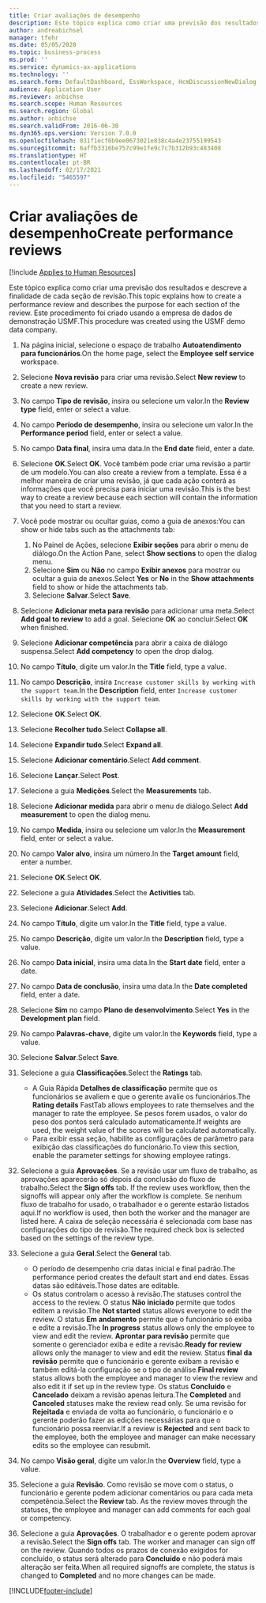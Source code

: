 ```yaml
---
title: Criar avaliações de desempenho
description: Este tópico explica como criar uma previsão dos resultados e descreve a finalidade de cada seção de revisão.
author: andreabichsel
manager: tfehr
ms.date: 05/05/2020
ms.topic: business-process
ms.prod: ''
ms.service: dynamics-ax-applications
ms.technology: ''
ms.search.form: DefaultDashboard, EssWorkspace, HcmDiscussionNewDialog, HcmDiscussion, HcmDiscussionChangeSettings, HcmDiscussionAddGoalDialog, HcmTopicCreate, HcmMeasurementDetailDialog, HcmPerfJournalAdd, HcmEmployeeDevelopmentWorkspace
audience: Application User
ms.reviewer: anbichse
ms.search.scope: Human Resources
ms.search.region: Global
ms.author: anbichse
ms.search.validFrom: 2016-06-30
ms.dyn365.ops.version: Version 7.0.0
ms.openlocfilehash: 031f1ecf6b9ee0673021e838c4a4e23755199543
ms.sourcegitcommit: 6affb3316be757c99e1fe9c7c7b312b93c483408
ms.translationtype: HT
ms.contentlocale: pt-BR
ms.lasthandoff: 02/17/2021
ms.locfileid: "5465597"
---
```

# <a name="create-performance-reviews"></a><span data-ttu-id="e9f69-103">Criar avaliações de desempenho</span><span class="sxs-lookup"><span data-stu-id="e9f69-103">Create performance reviews</span></span>

[!include [Applies to Human Resources](../includes/applies-to-hr.md)]


<span data-ttu-id="e9f69-104">Este tópico explica como criar uma previsão dos resultados e descreve a finalidade de cada seção de revisão.</span><span class="sxs-lookup"><span data-stu-id="e9f69-104">This topic explains how to create a performance review and describes the purpose for each section of the review.</span></span> <span data-ttu-id="e9f69-105">Este procedimento foi criado usando a empresa de dados de demonstração USMF.</span><span class="sxs-lookup"><span data-stu-id="e9f69-105">This procedure was created using the USMF demo data company.</span></span>

1. <span data-ttu-id="e9f69-106">Na página inicial, selecione o espaço de trabalho **Autoatendimento para funcionários**.</span><span class="sxs-lookup"><span data-stu-id="e9f69-106">On the home page, select the **Employee self service** workspace.</span></span>
2. <span data-ttu-id="e9f69-107">Selecione **Nova revisão** para criar uma revisão.</span><span class="sxs-lookup"><span data-stu-id="e9f69-107">Select **New review** to create a new review.</span></span>
3. <span data-ttu-id="e9f69-108">No campo **Tipo de revisão**, insira ou selecione um valor.</span><span class="sxs-lookup"><span data-stu-id="e9f69-108">In the **Review type** field, enter or select a value.</span></span>
4. <span data-ttu-id="e9f69-109">No campo **Período de desempenho**, insira ou selecione um valor.</span><span class="sxs-lookup"><span data-stu-id="e9f69-109">In the **Performance period** field, enter or select a value.</span></span>
5. <span data-ttu-id="e9f69-110">No campo **Data final**, insira uma data.</span><span class="sxs-lookup"><span data-stu-id="e9f69-110">In the **End date** field, enter a date.</span></span>
6. <span data-ttu-id="e9f69-111">Selecione **OK**.</span><span class="sxs-lookup"><span data-stu-id="e9f69-111">Select **OK**.</span></span> <span data-ttu-id="e9f69-112">Você também pode criar uma revisão a partir de um modelo.</span><span class="sxs-lookup"><span data-stu-id="e9f69-112">You can also create a review from a template.</span></span> <span data-ttu-id="e9f69-113">Essa é a melhor maneira de criar uma revisão, já que cada ação conterá as informações que você precisa para iniciar uma revisão.</span><span class="sxs-lookup"><span data-stu-id="e9f69-113">This is the best way to create a review because each section will contain the information that you need to start a review.</span></span>  
7. <span data-ttu-id="e9f69-114">Você pode mostrar ou ocultar guias, como a guia de anexos:</span><span class="sxs-lookup"><span data-stu-id="e9f69-114">You can show or hide tabs such as the attachments tab:</span></span>

    1. <span data-ttu-id="e9f69-115">No Painel de Ações, selecione **Exibir seções** para abrir o menu de diálogo.</span><span class="sxs-lookup"><span data-stu-id="e9f69-115">On the Action Pane, select **Show sections** to open the dialog menu.</span></span>
    1. <span data-ttu-id="e9f69-116">Selecione **Sim** ou **Não** no campo **Exibir anexos** para mostrar ou ocultar a guia de anexos.</span><span class="sxs-lookup"><span data-stu-id="e9f69-116">Select **Yes** or **No** in the **Show attachments** field to show or hide the attachments tab.</span></span>
    1. <span data-ttu-id="e9f69-117">Selecione **Salvar**.</span><span class="sxs-lookup"><span data-stu-id="e9f69-117">Select **Save**.</span></span>

8. <span data-ttu-id="e9f69-118">Selecione **Adicionar meta para revisão** para adicionar uma meta.</span><span class="sxs-lookup"><span data-stu-id="e9f69-118">Select **Add goal to review** to add a goal.</span></span> <span data-ttu-id="e9f69-119">Selecione **OK** ao concluir.</span><span class="sxs-lookup"><span data-stu-id="e9f69-119">Select **OK** when finished.</span></span>
9. <span data-ttu-id="e9f69-120">Selecione **Adicionar competência** para abrir a caixa de diálogo suspensa.</span><span class="sxs-lookup"><span data-stu-id="e9f69-120">Select **Add competency** to open the drop dialog.</span></span>
10. <span data-ttu-id="e9f69-121">No campo **Título**, digite um valor.</span><span class="sxs-lookup"><span data-stu-id="e9f69-121">In the **Title** field, type a value.</span></span>
11. <span data-ttu-id="e9f69-122">No campo **Descrição**, insira `Increase customer skills by working with the support team`.</span><span class="sxs-lookup"><span data-stu-id="e9f69-122">In the **Description** field, enter `Increase customer skills by working with the support team`.</span></span>
12. <span data-ttu-id="e9f69-123">Selecione **OK**.</span><span class="sxs-lookup"><span data-stu-id="e9f69-123">Select **OK**.</span></span>
13. <span data-ttu-id="e9f69-124">Selecione **Recolher tudo**.</span><span class="sxs-lookup"><span data-stu-id="e9f69-124">Select **Collapse all**.</span></span>
14. <span data-ttu-id="e9f69-125">Selecione **Expandir tudo**.</span><span class="sxs-lookup"><span data-stu-id="e9f69-125">Select **Expand all**.</span></span>
15. <span data-ttu-id="e9f69-126">Selecione **Adicionar comentário**.</span><span class="sxs-lookup"><span data-stu-id="e9f69-126">Select **Add comment**.</span></span>
16. <span data-ttu-id="e9f69-127">Selecione **Lançar**.</span><span class="sxs-lookup"><span data-stu-id="e9f69-127">Select **Post**.</span></span>
17. <span data-ttu-id="e9f69-128">Selecione a guia **Medições**.</span><span class="sxs-lookup"><span data-stu-id="e9f69-128">Select the **Measurements** tab.</span></span>
18. <span data-ttu-id="e9f69-129">Selecione **Adicionar medida** para abrir o menu de diálogo.</span><span class="sxs-lookup"><span data-stu-id="e9f69-129">Select **Add measurement** to open the dialog menu.</span></span>
19. <span data-ttu-id="e9f69-130">No campo **Medida**, insira ou selecione um valor.</span><span class="sxs-lookup"><span data-stu-id="e9f69-130">In the **Measurement** field, enter or select a value.</span></span>
26. <span data-ttu-id="e9f69-131">No campo **Valor alvo**, insira um número.</span><span class="sxs-lookup"><span data-stu-id="e9f69-131">In the **Target amount** field, enter a number.</span></span>
20. <span data-ttu-id="e9f69-132">Selecione **OK**.</span><span class="sxs-lookup"><span data-stu-id="e9f69-132">Select **OK**.</span></span>
21. <span data-ttu-id="e9f69-133">Selecione a guia **Atividades**.</span><span class="sxs-lookup"><span data-stu-id="e9f69-133">Select the **Activities** tab.</span></span>
22. <span data-ttu-id="e9f69-134">Selecione **Adicionar**.</span><span class="sxs-lookup"><span data-stu-id="e9f69-134">Select **Add**.</span></span>
23. <span data-ttu-id="e9f69-135">No campo **Título**, digite um valor.</span><span class="sxs-lookup"><span data-stu-id="e9f69-135">In the **Title** field, type a value.</span></span>
24. <span data-ttu-id="e9f69-136">No campo **Descrição**, digite um valor.</span><span class="sxs-lookup"><span data-stu-id="e9f69-136">In the **Description** field, type a value.</span></span>
25. <span data-ttu-id="e9f69-137">No campo **Data inicial**, insira uma data.</span><span class="sxs-lookup"><span data-stu-id="e9f69-137">In the **Start date** field, enter a date.</span></span>
26. <span data-ttu-id="e9f69-138">No campo **Data de conclusão**, insira uma data.</span><span class="sxs-lookup"><span data-stu-id="e9f69-138">In the **Date completed** field, enter a date.</span></span>
27. <span data-ttu-id="e9f69-139">Selecione **Sim** no campo **Plano de desenvolvimento**.</span><span class="sxs-lookup"><span data-stu-id="e9f69-139">Select **Yes** in the **Development plan** field.</span></span>
28. <span data-ttu-id="e9f69-140">No campo **Palavras-chave**, digite um valor.</span><span class="sxs-lookup"><span data-stu-id="e9f69-140">In the **Keywords** field, type a value.</span></span>
29. <span data-ttu-id="e9f69-141">Selecione **Salvar**.</span><span class="sxs-lookup"><span data-stu-id="e9f69-141">Select **Save**.</span></span>
30. <span data-ttu-id="e9f69-142">Selecione a guia **Classificações**.</span><span class="sxs-lookup"><span data-stu-id="e9f69-142">Select the **Ratings** tab.</span></span>  

    - <span data-ttu-id="e9f69-143">A Guia Rápida **Detalhes de classificação** permite que os funcionários se avaliem e que o gerente avalie os funcionários.</span><span class="sxs-lookup"><span data-stu-id="e9f69-143">The **Rating details** FastTab allows employees to rate themselves and the manager to rate the employee.</span></span> <span data-ttu-id="e9f69-144">Se pesos forem usados, o valor do peso dos pontos será calculado automaticamente.</span><span class="sxs-lookup"><span data-stu-id="e9f69-144">If weights are used, the weight value of the scores will be calculated automatically.</span></span>  
    - <span data-ttu-id="e9f69-145">Para exibir essa seção, habilite as configurações de parâmetro para exibição das classificações do funcionário.</span><span class="sxs-lookup"><span data-stu-id="e9f69-145">To view this section, enable the parameter settings for showing employee ratings.</span></span>  

31. <span data-ttu-id="e9f69-146">Selecione a guia **Aprovações**. Se a revisão usar um fluxo de trabalho, as aprovações aparecerão só depois da conclusão do fluxo de trabalho.</span><span class="sxs-lookup"><span data-stu-id="e9f69-146">Select the **Sign offs** tab. If the review uses workflow, then the signoffs will appear only after the workflow is complete.</span></span> <span data-ttu-id="e9f69-147">Se nenhum fluxo de trabalho for usado, o trabalhador e o gerente estarão listados aqui.</span><span class="sxs-lookup"><span data-stu-id="e9f69-147">If no workflow is used, then both the worker and the manager are listed here.</span></span> <span data-ttu-id="e9f69-148">A caixa de seleção necessária é selecionada com base nas configurações do tipo de revisão.</span><span class="sxs-lookup"><span data-stu-id="e9f69-148">The required check box is selected based on the settings of the review type.</span></span>  
32. <span data-ttu-id="e9f69-149">Selecione a guia **Geral**.</span><span class="sxs-lookup"><span data-stu-id="e9f69-149">Select the **General** tab.</span></span>

    - <span data-ttu-id="e9f69-150">O período de desempenho cria datas inicial e final padrão.</span><span class="sxs-lookup"><span data-stu-id="e9f69-150">The performance period creates the default start and end dates.</span></span> <span data-ttu-id="e9f69-151">Essas datas são editáveis.</span><span class="sxs-lookup"><span data-stu-id="e9f69-151">Those dates are editable.</span></span>  
    - <span data-ttu-id="e9f69-152">Os status controlam o acesso à revisão.</span><span class="sxs-lookup"><span data-stu-id="e9f69-152">The statuses control the access to the review.</span></span> <span data-ttu-id="e9f69-153">O status **Não iniciado** permite que todos editem a revisão.</span><span class="sxs-lookup"><span data-stu-id="e9f69-153">The **Not started** status allows everyone to edit the review.</span></span> <span data-ttu-id="e9f69-154">O status **Em andamento** permite que o funcionário só exiba e edite a revisão.</span><span class="sxs-lookup"><span data-stu-id="e9f69-154">The **In progress** status allows only the employee to view and edit the review.</span></span> <span data-ttu-id="e9f69-155">**Aprontar para revisão** permite que somente o gerenciador exiba e edite a revisão.</span><span class="sxs-lookup"><span data-stu-id="e9f69-155">**Ready for review** allows only the manager to view and edit the review.</span></span> <span data-ttu-id="e9f69-156">Status **final da revisão** permite que o funcionário e gerente exibam a revisão e também editá-la configuração se o tipo de análise.</span><span class="sxs-lookup"><span data-stu-id="e9f69-156">**Final review** status allows both the employee and manager to view the review and also edit it if set up in the review type.</span></span> <span data-ttu-id="e9f69-157">Os status **Concluído** e **Cancelado** deixam a revisão apenas leitura.</span><span class="sxs-lookup"><span data-stu-id="e9f69-157">The **Completed** and **Canceled** statuses make the review read only.</span></span> <span data-ttu-id="e9f69-158">Se uma revisão for **Rejeitada** e enviada de volta ao funcionário, o funcionário e o gerente poderão fazer as edições necessárias para que o funcionário possa reenviar.</span><span class="sxs-lookup"><span data-stu-id="e9f69-158">If a review is **Rejected** and sent back to the employee, both the employee and manager can make necessary edits so the employee can resubmit.</span></span>

33. <span data-ttu-id="e9f69-159">No campo **Visão geral**, digite um valor.</span><span class="sxs-lookup"><span data-stu-id="e9f69-159">In the **Overview** field, type a value.</span></span>
34. <span data-ttu-id="e9f69-160">Selecione a guia **Revisão**. Como revisão se move com o status, o funcionário e gerente podem adicionar comentários ou para cada meta competência.</span><span class="sxs-lookup"><span data-stu-id="e9f69-160">Select the **Review** tab. As the review moves through the statuses, the employee and manager can add comments for each goal or competency.</span></span>  
35. <span data-ttu-id="e9f69-161">Selecione a guia **Aprovações**. O trabalhador e o gerente podem aprovar a revisão.</span><span class="sxs-lookup"><span data-stu-id="e9f69-161">Select the **Sign offs** tab. The worker and manager can sign off on the review.</span></span> <span data-ttu-id="e9f69-162">Quando todos os prazos de conexão exigidos for concluído, o status será alterado para **Concluído** e não poderá mais alteração ser feita.</span><span class="sxs-lookup"><span data-stu-id="e9f69-162">When all required signoffs are complete, the status is changed to **Completed** and no more changes can be made.</span></span>  



[!INCLUDE[footer-include](../includes/footer-banner.md)]